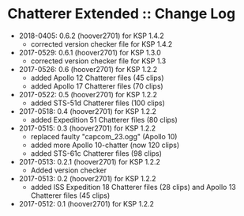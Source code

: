 # Chatterer Extended :: Change Log

* 2018-0405: 0.6.2 (hoover2701) for KSP 1.4.2
	+ corrected version checker file for KSP 1.4.2
* 2017-0529: 0.6.1 (hoover2701) for KSP 1.3.0
	+ corrected version checker file for KSP 1.3
* 2017-0526: 0.6 (hoover2701) for KSP 1.2.2
	+ added Apollo 12 Chatterer files (45 clips)
	+ added Apollo 17 Chatterer files (70 clips)
* 2017-0522: 0.5 (hoover2701) for KSP 1.2.2
	+ added STS-51d Chatterer files (100 clips)
* 2017-0518: 0.4 (hoover2701) for KSP 1.2.2
	+ added Expedition 51 Chatterer files (80 clips)
* 2017-0515: 0.3 (hoover2701) for KSP 1.2.2
	+ replaced faulty "capcom_23.ogg" (Apollo 10)
	+ added more Apollo 10-chatter (now 120 clips)
	+ added STS-61c Chatterer files (98 clips)
* 2017-0513: 0.2.1 (hoover2701) for KSP 1.2.2
	+ Added version checker
* 2017-0513: 0.2 (hoover2701) for KSP 1.2.2
	+ added ISS Expedition 18 Chatterer files (28 clips) and Apollo 13 Chatterer files (45 clips)
* 2017-0512: 0.1 (hoover2701) for KSP 1.2.2
